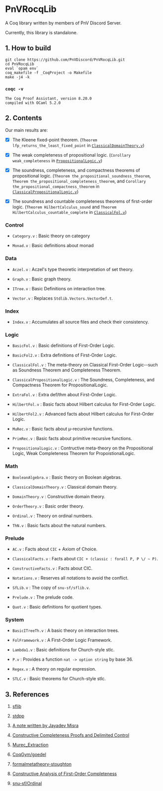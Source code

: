 # PnVRocqLib

A Coq library written by members of PnV Discord Server.

Currently, this library is standalone.

## 1. How to build

```
git clone https://github.com/PnVDiscord/PnVRocqLib.git
cd PnVRocqLib
eval `opam env`
coq_makefile -f _CoqProject -o Makefile
make -j4 -k
```

### `coqc -v`

```
The Coq Proof Assistant, version 8.20.0
compiled with OCaml 5.2.0
```

## 2. Contents

Our main results are:

- [x] The Kleene fixed-point theorem. (`Theorem lfp_returns_the_least_fixed_point` in [`ClassicalDomainTheory.v`](theories/Math/ClassicalDomainTheory.v))

- [x] The weak completeness of propositional logic. (`Corollary weak_completeness` in [`PropositionalLogic.v`](theories/Logic/PropositionalLogic.v))

- [x] The soundness, completeness, and compactness theorems of propositional logic. (`Theorem the_propositional_soundness_theorem`, `Theorem the_propositional_completeness_theorem`, and `Corollary the_propositional_compactness_theorem` in [`ClassicalPropositionalLogic.v`](theories/Logic/ClassicalPropositionalLogic.v))

- [x] The soundness and countable completeness theorems of first-order logic. (`Theorem HilbertCalculus_sound` and `Theorem HilbertCalculus_countable_complete` in [`ClassicalFol.v`](theories/Logic/ClassicalFol.v))

### Control

- `Category.v` : Basic theory on category

- `Monad.v` : Basic definitions about monad

### Data

- `Aczel.v` : Aczel's type theoretic interpretation of set theory.

- `Graph.v` : Basic graph theory.

- `ITree.v` : Basic Definitions on interaction tree.

- `Vector.v` : Replaces `Stdlib.Vectors.VectorDef.t`.

### Index

- `Index.v` : Accumulates all source files and check their consistency.

### Logic

- `BasicFol.v` : Basic definitions of First-Order Logic.

- `BasicFol2.v` : Extra definitions of First-Order Logic.

- `ClassicalFol.v` : The meta-theory on Classical First-Order Logic--such as Soundness Theorem and Completeness Theorem.

- `ClassicalPropositionalLogic.v` : The Soundness, Completeness, and Compactness Theorem for PropositionalLogic.

- `ExtraFol.v` : Extra def/thm about First-Order Logic.

- `HilbertFol.v` : Basic facts about Hilbert calculus for First-Order Logic.

- `HilbertFol2.v` : Advanced facts about Hilbert calculus for First-Order Logic.

- `MuRec.v` : Basic facts about μ-recursive functions.

- `PrimRec.v` : Basic facts about primitive recursive functions.

- `PropositionalLogic.v` : Contructive meta-theory on the Propositional Logic, Weak Completeness Theorem for PropoistionalLogic.

### Math

- `BooleanAlgebra.v` : Basic theory on Boolean algebras.

- `ClassicalDomainTheory.v` : Classical domain theory.

- `DomainTheory.v` : Constructive domain theory.

- `OrderTheory.v` : Basic order theory.

- `Ordinal.v` : Theory on ordinal numbers.

- `ThN.v` : Basic facts about the natural numbers.

### Prelude

- `AC.v` : Facts about `CIC` + Axiom of Choice.

- `ClassicalFacts.v` : Facts about `CIC + (classic : forall P, P \/ ~ P)`.

- `ConstructiveFacts.v` : Facts about CIC.

- `Notations.v` : Reserves all notations to avoid the conflict.

- `SfLib.v` : The copy of `snu-sf/sflib.v`.

- `Prelude.v` : The prelude code.

- `Quot.v` : Basic definitions for quotient types.

### System

- `BasicITreeTh.v` : A basic theory on interaction trees.

- `FolFramework.v` : A First-Order Logic Framework.

- `Lambda1.v` : Basic definitions for Church-style stlc.

- `P.v` : Provides a function `nat -> option string` by base 36.

- `Regex.v` : A theory on regular expression.

- `STLC.v` : Basic theorems for Church-style stlc.

## 3. References

1. [sflib](https://github.com/snu-sf/sflib)

2. [stdpp](https://plv.mpi-sws.org/coqdoc/stdpp)

3. [A note written by Jayadev Misra](https://www.cs.utexas.edu/users/misra/Notes.dir/KnasterTarski.pdf)

4. [Constructive Completeness Proofs and Delimited Control](https://theses.hal.science/pastel-00530424/)

5. [Murec_Extraction](https://github.com/DmxLarchey/Murec_Extraction)

6. [CoqGym/goedel](https://github.com/princeton-vl/CoqGym/tree/master/coq_projects/goedel)

7. [formalmetatheory-stoughton](https://github.com/ernius/formalmetatheory-stoughton)

8. [Constructive Analysis of First-Order Completeness](https://github.com/uds-psl/fol-completeness-theorems/tree/master)

9. [snu-sf/Ordinal](https://github.com/snu-sf/Ordinal)
